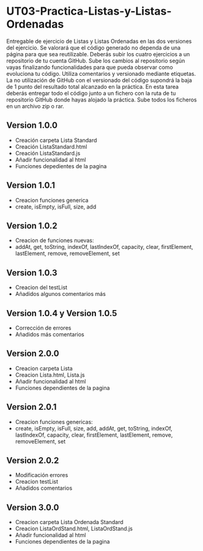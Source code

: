# UT03-Practica-Listas-y-Listas-Ordenadas
Entregable de ejercicio de Listas y Listas Ordenadas en las dos versiones del ejercicio.  Se valorará que el código generado no dependa de una página para que sea reutilizable. Deberás subir los cuatro ejercicios a un repositorio de tu cuenta GitHub. Sube los cambios al repositorio según vayas finalizando funcionalidades para que pueda observar como evoluciona tu código. Utiliza comentarios y versionado mediante etiquetas. La no utilización de GitHub con el versionado del código supondrá la baja de 1 punto del resultado total alcanzado en la práctica.  En esta tarea deberás entregar todo el código junto a un fichero con la ruta de tu repositorio GitHub donde hayas alojado la práctica. Sube todos los ficheros en un archivo zip o rar.

## Version 1.0.0
 - Creación carpeta Lista Standard
 - Creación ListaStandard.html
 - Creación ListaStandard.js
 - Añadir funcionalidad al html
 - Funciones depedientes de la pagina

## Version 1.0.1
 - Creacion funciones generica
 - create, isEmpty, isFull, size, add

## Version 1.0.2
 - Creacion de funciones nuevas:
 - addAt, get, toString, indexOf, lastIndexOf, capacity, clear, firstElement, lastElement, remove, removeElement,  set

## Version 1.0.3
 - Creacion del testList
 - Añadidos algunos comentarios más

## Version 1.0.4 y Version 1.0.5
 - Corrección de errores
 - Añadidos más comentarios

## Version 2.0.0
 - Creacion carpeta Lista
 - Creacion Lista.html, Lista.js
 - Añadir funcionalidad al html
 - Funciones dependientes de la pagina

## Version 2.0.1
 - Creacion funciones genericas:
 - create, isEmpty, isFull, size, add, addAt, get, toString, indexOf, lastIndexOf, capacity, clear, firstElement, lastElement, remove, removeElement, set

## Version 2.0.2
 - Modificación errores
 - Creacion testList
 - Añadidos comentarios

## Version 3.0.0
 - Creacion carpeta Lista Ordenada Standard
 - Creacion ListaOrdStand.html, ListaOrdStand.js
 - Añadir funcionalidad al html
 - Funciones dependientes de la pagina